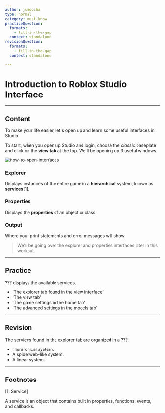 ```yaml
---
author: junoocha
type: normal
category: must-know
practiceQuestion:
  formats:
    - fill-in-the-gap
  context: standalone
revisionQuestion:
  formats:
    - fill-in-the-gap
  context: standalone

---
```


# Introduction to Roblox Studio Interface

---

## Content
To make your life easier, let's open up and learn some useful interfaces in Studio.

To start, when you open up Studio and login, choose the *classic* baseplate and click on the **view tab** at the top. We'll be opening up 3 useful windows.

![how-to-open-interfaces](https://img.enkipro.com/16963aa3331f712371ecb174c33bd5da.png)

### Explorer

Displays instances of the entire game in a **hierarchical** system, known as **services**[1].

### Properties

Displays the **properties** of an object or class.

### Output

Where your print statements and error messages will show.

> We'll be going over the explorer and properties interfaces later in this workout.
---

## Practice

??? displays the available services.

- 'The explorer tab found in the view interface'
- 'The view tab'
- 'The game settings in the home tab'
- 'The advanced settings in the models tab'

---
## Revision

The services found in the explorer tab are organized in a ???

- Hierarchical system.
- A spiderweb-like system.
- A linear system.

---

## Footnotes

[1: Service]

A service is an object that contains built in properties, functions, events, and callbacks.